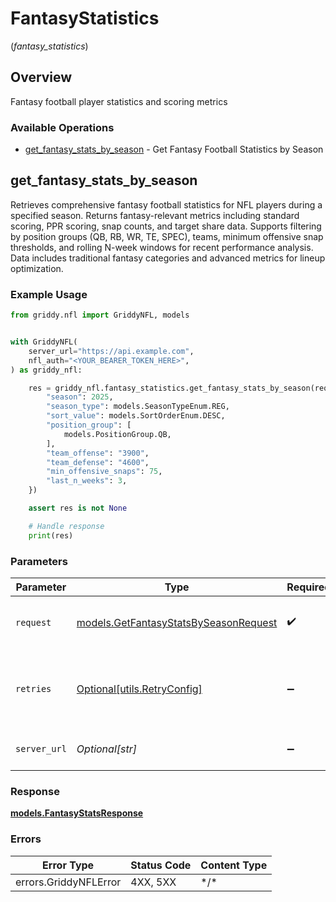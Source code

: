 # FantasyStatistics
(*fantasy_statistics*)

## Overview

Fantasy football player statistics and scoring metrics

### Available Operations

* [get_fantasy_stats_by_season](#get_fantasy_stats_by_season) - Get Fantasy Football Statistics by Season

## get_fantasy_stats_by_season

Retrieves comprehensive fantasy football statistics for NFL players during a specified season.
Returns fantasy-relevant metrics including standard scoring, PPR scoring, snap counts, and
target share data. Supports filtering by position groups (QB, RB, WR, TE, SPEC), teams,
minimum offensive snap thresholds, and rolling N-week windows for recent performance analysis.
Data includes traditional fantasy categories and advanced metrics for lineup optimization.


### Example Usage

<!-- UsageSnippet language="python" operationID="getFantasyStatsBySeason" method="get" path="/api/secured/stats/fantasy/season" -->
```python
from griddy.nfl import GriddyNFL, models


with GriddyNFL(
    server_url="https://api.example.com",
    nfl_auth="<YOUR_BEARER_TOKEN_HERE>",
) as griddy_nfl:

    res = griddy_nfl.fantasy_statistics.get_fantasy_stats_by_season(request={
        "season": 2025,
        "season_type": models.SeasonTypeEnum.REG,
        "sort_value": models.SortOrderEnum.DESC,
        "position_group": [
            models.PositionGroup.QB,
        ],
        "team_offense": "3900",
        "team_defense": "4600",
        "min_offensive_snaps": 75,
        "last_n_weeks": 3,
    })

    assert res is not None

    # Handle response
    print(res)

```

### Parameters

| Parameter                                                                               | Type                                                                                    | Required                                                                                | Description                                                                             |
| --------------------------------------------------------------------------------------- | --------------------------------------------------------------------------------------- | --------------------------------------------------------------------------------------- | --------------------------------------------------------------------------------------- |
| `request`                                                                               | [models.GetFantasyStatsBySeasonRequest](../../models/getfantasystatsbyseasonrequest.md) | :heavy_check_mark:                                                                      | The request object to use for the request.                                              |
| `retries`                                                                               | [Optional[utils.RetryConfig]](../../models/utils/retryconfig.md)                        | :heavy_minus_sign:                                                                      | Configuration to override the default retry behavior of the client.                     |
| `server_url`                                                                            | *Optional[str]*                                                                         | :heavy_minus_sign:                                                                      | An optional server URL to use.                                                          |

### Response

**[models.FantasyStatsResponse](../../models/fantasystatsresponse.md)**

### Errors

| Error Type            | Status Code           | Content Type          |
| --------------------- | --------------------- | --------------------- |
| errors.GriddyNFLError | 4XX, 5XX              | \*/\*                 |
